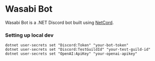 # Wasabi Bot

Wasabi Bot is a .NET Discord bot built using [NetCord](https://github.com/NetCordDev/NetCord).

### Setting up local dev

```
dotnet user-secrets set "Discord:Token" "your-bot-token"
dotnet user-secrets set "Discord:TestGuildId" "your-test-guild-id"
dotnet user-secrets set "OpenAI:ApiKey" "your-openai-apikey"
```
